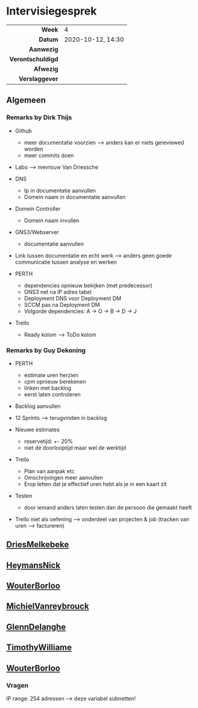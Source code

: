 # Intervisiegesprek

|                     |                   |
|--------------------:|:------------------|
|            **Week** | 4                 |
|           **Datum** | 2020-10-12, 14:30 |
|        **Aanwezig** |                   |
| **Verontschuldigd** |                   |
|         **Afwezig** |                   |
|    **Verslaggever** |                   |

## Algemeen

### Remarks by Dirk Thijs
- Github
  - meer documentatie voorzien --> anders kan er niets gereviewed worden
  - meer commits doen

- Labo --> mevrouw Van Driessche

- DNS
  - Ip in documentatie aanvullen
  - Domein naam in documentatie aanvullen

- Domein Controller
  - Domein naam invullen

- GNS3/Webserver
  - documentatie aanvullen

- Link tussen documentatie en echt werk --> anders geen goede communicatie tussen analyse en werken

- PERTH
  - dependencies opnieuw bekijken (met predecessor)
  - GNS3 net na IP adres tabel
  - Deployment DNS voor Deployment DM
  - SCCM pas na Deployment DM
  - Volgorde dependencies: A -> O -> B -> D -> J

- Trello
  - Ready kolom --> ToDo kolom


### Remarks by Guy Dekoning
- PERTH
  - estimate uren herzien
  - cpm opnieuw berekenen
  - linken met backlog
  - eerst laten controleren

- Backlog aanvullen

- 12 Sprints --> terugvinden in backlog

- Nieuwe estimates
  - reservetijd: +- 20%
  - niet de doorlooptijd maar wel de werktijd

- Trello
  - Plan van aanpak etc
  - Omschrijvingen meer aanvullen
  - Erop letten dat je effectief uren hebt als je in een kaart zit

- Testen
  - door iemand anders laten testen dan de persoon die gemaakt heeft

- Trello niet als oefening --> onderdeel van projecten & job (tracken van uren --> factureren)


## [DriesMelkebeke](https://github.com/DriesMelkebeke)



## [HeymansNick](https://github.com/HeymansNickk)



## [WouterBorloo](https://github.com/wouterBorloo)



## [MichielVanreybrouck](https://github.com/MichielVanreybrouck)



## [GlennDelanghe](https://github.com/GlennDelanghe)



## [TimothyWilliame](https://github.com/scoffir)



## [WouterBorloo](https://github.com/wouterBorloo)


### Vragen

IP range: 254 adressen --> deze variabel subnetten!

